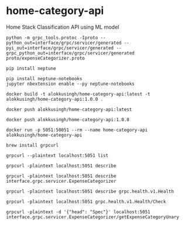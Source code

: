 # home-category-api
Home Stack Classification API using ML model

```shell
python -m grpc_tools.protoc -Iproto --python_out=interface/grpc/servicer/generated --pyi_out=interface/grpc/servicer/generated --grpc_python_out=interface/grpc/servicer/generated proto/expenseCategorizer.proto
```

```shell
pip install neptune
```
```shell
pip install neptune-notebooks
jupyter nbextension enable --py neptune-notebooks
```

```shell
docker build -t alokkusingh/home-category-api:latest -t alokkusingh/home-category-api:1.0.0 .
```
```shell
docker push alokkusingh/home-category-api:latest
```
```shell
docker push alokkusingh/home-category-api:1.0.0
```
```shell
docker run -p 5051:50051 --rm --name home-category-api alokkusingh/home-category-api
```
```shell
brew install grpcurl
```
```shell
grpcurl --plaintext localhost:5051 list
```
```shell
grpcurl -plaintext localhost:5051 describe
```
```shell
grpcurl -plaintext localhost:5051 describe interface.grpc.servicer.ExpenseCategorizer
```
```shell
grpcurl -plaintext localhost:5051 describe grpc.health.v1.Health
```
```shell
grpcurl -plaintext localhost:5051 grpc.health.v1.Health/Check
```
```shell
grpcurl -plaintext -d '{"head": "Spec"}' localhost:5051 interface.grpc.servicer.ExpenseCategorizer/getExpenseCategoryUnary
```
